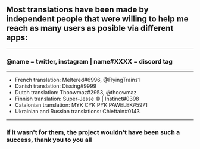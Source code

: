 ## Most translations have been made by independent people that were willing to help me reach as many users as posible via different apps:

---

### @name = twitter, instagram | name#XXXX = discord tag

---

- French translation: Meltered#6996, @FlyingTrains1
- Danish translation: Dissing#9999
- Dutch translation: Thoowmaz#2953, @thoowmaz
- Finnish translation: Super-Jesse © | Instinct#0398
- Catalonian translation: MYK CYK PYK PAWELEK#5971
- Ukrainian and Russian translations: Chieftain#0143

---

### If it wasn't for them, the project wouldn't have been such a success, thank you to you all
